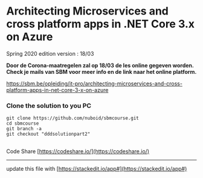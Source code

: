 # Architecting Microservices and cross platform apps in .NET Core 3.x on Azure

Spring 2020 edition
version : 18/03

**Door de Corona-maatregelen zal op 18/03 de les online gegeven worden.
Check je mails van SBM voor meer info en de link naar het online platform.**

https://sbm.be/opleiding/it-pro/architecting-microservices-and-cross-platform-apps-in-net-core-3-x-on-azure

### Clone the solution to you PC

    git clone https://github.com/nuboid/sbmcourse.git   
    cd sbmcourse
    git branch -a
    git checkout "dddsolutionpart2"

##
 Code Share
[https://codeshare.io/](https://codeshare.io/)




---
update this file with [https://stackedit.io/app#](https://stackedit.io/app#)

<!--stackedit_data:
eyJoaXN0b3J5IjpbLTEwNjEzODE4NTksMTg1ODkxNDE2Ml19
-->